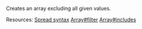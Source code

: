 Creates an array excluding all given values.

Resources: [Spread syntax](https://developer.mozilla.org/docs/Web/JavaScript/Reference/Operators/Spread_syntax) [Array#filter](https://developer.mozilla.org/docs/Web/JavaScript/Reference/Global_Objects/Array/filter) [Array#includes](https://developer.mozilla.org/docs/Web/JavaScript/Reference/Global_Objects/Array/includes)
